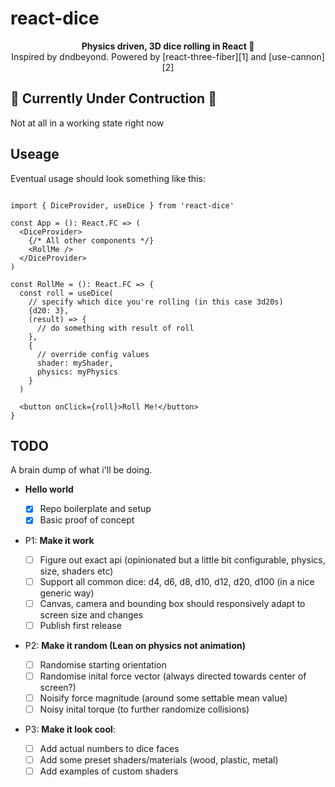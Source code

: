 # react-dice

<div align="center"><strong>Physics driven, 3D dice rolling in React 🎲</strong></div>
<div align="center"> Inspired by dndbeyond. Powered by [react-three-fiber][1] and [use-cannon][2] </div>


## 🚧 Currently Under Contruction 🚧

Not at all in a working state right now

## Useage

Eventual usage should look something like this:

```tsx

import { DiceProvider, useDice } from 'react-dice'

const App = (): React.FC => (
  <DiceProvider>
    {/* All other components */}
    <RollMe />
  </DiceProvider>
)

const RollMe = (): React.FC => {
  const roll = useDice(
    // specify which dice you're rolling (in this case 3d20s)
    {d20: 3},
    (result) => {
      // do something with result of roll
    },
    {
      // override config values
      shader: myShader,
      physics: myPhysics
    }
  )

  <button onClick={roll}>Roll Me!</button>
}
```

## TODO

A brain dump of what i'll be doing.

- **Hello world**

  - [x] Repo boilerplate and setup
  - [x] Basic proof of concept

- P1: **Make it work**

  - [ ] Figure out exact api (opinionated but a little bit configurable, physics, size, shaders etc)
  - [ ] Support all common dice: d4, d6, d8, d10, d12, d20, d100 (in a nice generic way)
  - [ ] Canvas, camera and bounding box should responsively adapt to screen size and changes
  - [ ] Publish first release

- P2: **Make it random (Lean on physics not animation)**

  - [ ] Randomise starting orientation
  - [ ] Randomise inital force vector (always directed towards center of screen?)
  - [ ] Noisify force magnitude (around some settable mean value)
  - [ ] Noisy inital torque (to further randomize collisions)

- P3: **Make it look cool**:
  - [ ] Add actual numbers to dice faces
  - [ ] Add some preset shaders/materials (wood, plastic, metal)
  - [ ] Add examples of custom shaders

[1]: https://github.com/pmndrs/react-three-fiber
[2]: https://github.com/pmndrs/use-cannon
